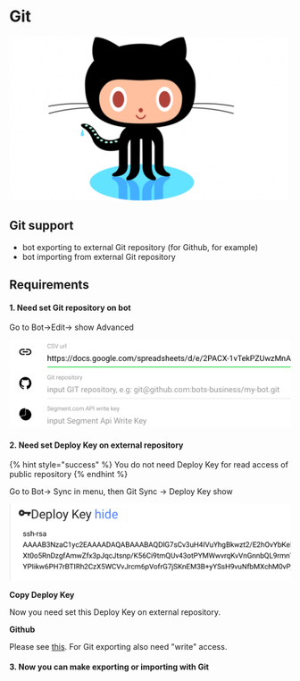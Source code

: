 # Git

![](<../.gitbook/assets/image (29).png>)

## Git support

* bot exporting to external Git repository (for Github, for example)
* bot importing from external Git repository

## Requirements

#### 1. Need set Git repository on bot

Go to Bot->Edit-> show Advanced 

![](<../.gitbook/assets/image (30).png>)

#### 2. Need set Deploy Key on external repository

{% hint style="success" %}
You do not need Deploy Key for read access of public repository 
{% endhint %}

Go to Bot-> Sync in menu, then Git Sync -> Deploy Key show

![](<../.gitbook/assets/image (31).png>)

**Copy Deploy Key**

Now you need set this Deploy Key on external repository.

**Github**

Please see [this](https://developer.github.com/v3/guides/managing-deploy-keys/#deploy-keys). For Git exporting also need "write" access.

#### 3. Now you can make exporting or importing with Git
